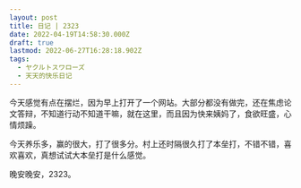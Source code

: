 ```yaml
---
layout: post
title: 日记 | 2323
date: 2022-04-19T14:58:30.000Z
draft: true
lastmod: 2022-06-27T16:28:18.902Z
tags:
  - ヤクルトスワローズ
  - 天天的快乐日记
---
```

今天感觉有点在摆烂，因为早上打开了一个网站。大部分都没有做完，还在焦虑论文答辩，不知道行动不知道干嘛，就在这里，而且因为快来姨妈了，食欲旺盛，心情烦躁。

今天养乐多，赢的很大，打了很多分。村上还时隔很久打了本垒打，不错不错，喜欢喜欢，真想试试大本垒打是什么感觉。

晚安晚安，2323。
